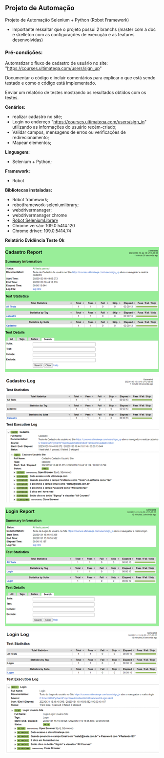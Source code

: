 ## Projeto de Automação

Projeto de Automação Selenium + Python (Robot Framework)

* Importante ressaltar que o projeto possui 2 branchs (master com a doc e skelleton com as configurações de execução e as features desenvolvidas)

### Pré-condições:

Automatizar o fluxo de cadastro de usuário no site: "https://courses.ultimateqa.com/users/sign_up"

Documentar o código e incluir comentários para explicar o que está sendo testado e como o código está implementado.

Enviar um relatório de testes mostrando os resultados obtidos com os testes.

**Cenários:**

* realizar cadastro no site;
* Login no endereço "https://courses.ultimateqa.com/users/sign_in" utilizando as informações do usuário recém-criado;
* Validar campos, mensagens de erros ou verificações de redirecionamento;
* Mapear elementos;

**Linguagem:**

* Selenium + Python;

**Framework:**

* Robot


**Bibliotecas instaladas:**

* Robot framework;
* robotframework-seleniumlibrary;
* webdrivermanager;
* webdrivermanager chrome
* [Robot SeleniumLibrary](https://robotframework.org/SeleniumLibrary/SeleniumLibrary.html "Robot SeleniumLibrary")
* Chrome versão: 109.0.5414.120
* Chrome driver: 109.0.5414.74

**Relatório Evidência Teste Ok**

![1675107958293](https://github.com/portifolio-qa/automationRobotFramework/blob/master/img/1675107958293.png)

![1675107998533](https://github.com/portifolio-qa/automationRobotFramework/blob/master/img/1675107998533.png)

![1675189748864](https://github.com/portifolio-qa/automationRobotFramework/blob/master/img/1675189748864.png)


![1675189825539](https://github.com/portifolio-qa/automationRobotFramework/blob/master/img/1675189825539.png)
